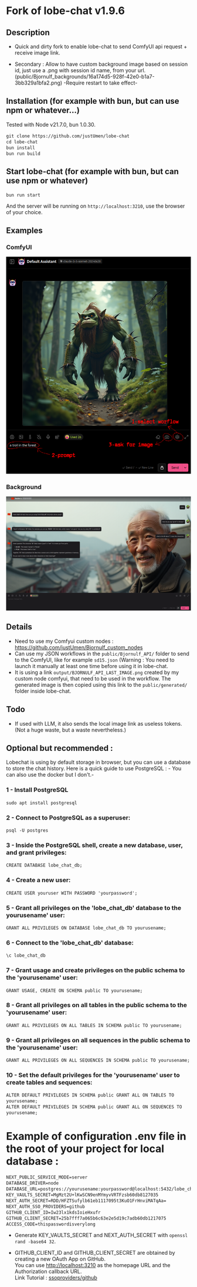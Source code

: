 # Fork of lobe-chat v1.9.6

## Description

- Quick and dirty fork to enable lobe-chat to send ComfyUI api request + receive image link.

- Secondary : Allow to have custom background image based on session id, just use a .png with session id name, from your url. (public/Bjornulf_backgrounds/16a174d5-928f-42e0-b1a7-3bb329a1bfa2.png) -Require restart to take effect-

## Installation (for example with bun, but can use npm or whatever...)

Tested with Node v21.7.0, bun 1.0.30.

```
git clone https://github.com/justUmen/lobe-chat
cd lobe-chat
bun install
bun run build
```

## Start lobe-chat (for example with bun, but can use npm or whatever)

```
bun run start
```

And the server will be running on `http://localhost:3210`, use the browser of your choice.

## Examples

### ComfyUI

![Comfyui](screenshot.png)

### Background

![Background](screenshot2.png)

## Details

- Need to use my Comfyui custom nodes : <https://github.com/justUmen/Bjornulf_custom_nodes>
- Can use my JSON workflows in the `public/Bjornulf_API/` folder to send to the ComfyUI, like for example `sd15.json` (Warning : You need to launch it manually at least one time before using it in lobe-chat.
- It is using a link `output/BJORNULF_API_LAST_IMAGE.png` created by my custom node comfyui, that need to be used in the workflow. The generated image is then copied using this link to the `public/generated/` folder inside lobe-chat.

## Todo

- If used with LLM, it also sends the local image link as useless tokens. (Not a huge waste, but a waste nevertheless.)

## Optional but recommended :

Lobechat is using by default storage in browser, but you can use a database to store the chat history. Here is a quick guide to use PostgreSQL : - You can also use the docker but I don't.-

### 1 - Install PostgreSQL

```
sudo apt install postgresql
```

### 2 - Connect to PostgreSQL as a superuser:

```
psql -U postgres
```

### 3 - Inside the PostgreSQL shell, create a new database, user, and grant privileges:

```
CREATE DATABASE lobe_chat_db;
```

### 4 - Create a new user:

```
CREATE USER youruser WITH PASSWORD 'yourpassword';
```

### 5 - Grant all privileges on the 'lobe_chat_db' database to the yourusename' user:

```
GRANT ALL PRIVILEGES ON DATABASE lobe_chat_db TO yourusename;
```

### 6 - Connect to the 'lobe_chat_db' database:

```
\c lobe_chat_db
```

### 7 - Grant usage and create privileges on the public schema to the 'yourusename' user:

```
GRANT USAGE, CREATE ON SCHEMA public TO yourusename;
```

### 8 - Grant all privileges on all tables in the public schema to the 'yourusename' user:

```
GRANT ALL PRIVILEGES ON ALL TABLES IN SCHEMA public TO yourusename;
```

### 9 - Grant all privileges on all sequences in the public schema to the 'yourusename' user:

```
GRANT ALL PRIVILEGES ON ALL SEQUENCES IN SCHEMA public TO yourusename;
```

### 10 - Set the default privileges for the 'yourusename' user to create tables and sequences:

```
ALTER DEFAULT PRIVILEGES IN SCHEMA public GRANT ALL ON TABLES TO yourusename;
ALTER DEFAULT PRIVILEGES IN SCHEMA public GRANT ALL ON SEQUENCES TO yourusename;
```

# Example of configuration .env file in the root of your project for local database :

```
NEXT_PUBLIC_SERVICE_MODE=server
DATABASE_DRIVER=node
DATABASE_URL=postgres://yourusename:yourpassword@localhost:5432/lobe_chat_db
KEY_VAULTS_SECRET=MgMzt2U+lKwSCN9enMYmyvVRTFzsb60db8127035
NEXT_AUTH_SECRET=RDD/HFZTSufylb61eb1117095t3KuO1FrHnviMATqAa=
NEXT_AUTH_SSO_PROVIDERS=github
GITHUB_CLIENT_ID=Iw23lx1kdsIoieHxufr
GITHUB_CLIENT_SECRET=25b7fff7a065b6c63e2e5d19c7adb60db1217075
ACCESS_CODE=thispasswordisverylong
```

- Generate KEY_VAULTS_SECRET and NEXT_AUTH_SECRET with `openssl rand -base64 32`.

- GITHUB_CLIENT_ID and GITHUB_CLIENT_SECRET are obtained by creating a new OAuth App on GitHub.\
  You can use <http://localhost:3210> as the homepage URL and the Authorization callback URL.\
  Link Tutorial : [ssoproviders/github](https://lobehub.com/docs/self-hosting/advanced/sso-providers/github)
